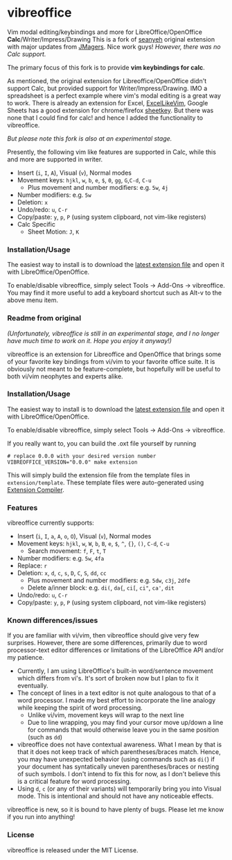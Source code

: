 # vibreoffice

Vim modal editing/keybindings and more for LibreOffice/OpenOffice **Calc**/Writer/Impress/Drawing
This is a fork of [seanyeh](https://github.com/seanyeh/vibreoffice) original extension with major updates from [JMagers](https://github.com/JMagers/vibreoffice).  Nice work guys! *However, there was no Calc support.*

The primary focus of this fork is to provide **vim keybindings for calc**.

As mentioned, the original extension for Libreoffice/OpenOffice didn't support Calc, but provided support for Writer/Impress/Drawing. IMO a spreadsheet is a perfect example where vim's modal editing is a great way to work. There is already an extension for Excel, [ExcelLikeVim](https://github.com/kjnh10/ExcelLikeVim), Google Sheets has a good extension for chrome/firefox [sheetkey](https://github.com/philc/sheetkeys). But there was none that I could find for calc! and hence I added the functionality to vibreoffice.

*But please note this fork is also at an experimental stage.*

Presently, the following vim like features are supported in Calc, while this and more are supported in writer.
- Insert (`i`, `I`, `A`), Visual (`v`), Normal modes
- Movement keys: `hjkl`, `w`, `b`, `e`, `$`, `0`, `gg`, `G`,`C-d`, `C-u`
    - Plus movement and number modifiers: e.g. `5w`, `4j`
- Number modifiers: e.g. `5w`
- Deletion: `x`
- Undo/redo: `u`, `C-r`
- Copy/paste: `y`, `p`, `P` (using system clipboard, not vim-like registers)
- Calc Specific
    - Sheet Motion: `J`, `K`

### Installation/Usage

The easiest way to install is to download the
[latest extension file](https://raw.github.com/yamsu/vibreoffice/master/dist/vibreoffice-0.3.1.oxt)
and open it with LibreOffice/OpenOffice.

To enable/disable vibreoffice, simply select Tools -> Add-Ons -> vibreoffice. You may find it more useful to add a keyboard shortcut such as Alt-v to the above menu item.

### Readme from original 

*(Unfortunately, vibreoffice is still in an experimental stage, and I no longer have much time to work on it. Hope you enjoy it anyway!)*

vibreoffice is an extension for Libreoffice and OpenOffice that brings some of
your favorite key bindings from vi/vim to your favorite office suite. It is
obviously not meant to be feature-complete, but hopefully will be useful to
both vi/vim neophytes and experts alike.

### Installation/Usage

The easiest way to install is to download the
[latest extension file]()
and open it with LibreOffice/OpenOffice.

To enable/disable vibreoffice, simply select Tools -> Add-Ons -> vibreoffice.

If you really want to, you can build the .oxt file yourself by running
```shell
# replace 0.0.0 with your desired version number
VIBREOFFICE_VERSION="0.0.0" make extension
```
This will simply build the extension file from the template files in
`extension/template`. These template files were auto-generated using
[Extension Compiler](https://wiki.openoffice.org/wiki/Extensions_Packager#Download).


### Features

vibreoffice currently supports:
- Insert (`i`, `I`, `a`, `A`, `o`, `O`), Visual (`v`), Normal modes
- Movement keys: `hjkl`, `w`, `W`, `b`, `B`, `e`, `$`, `^`, `{}`, `()`, `C-d`, `C-u`
    - Search movement: `f`, `F`, `t`, `T`
- Number modifiers: e.g. `5w`, `4fa`
- Replace: `r`
- Deletion: `x`, `d`, `c`, `s`, `D`, `C`, `S`, `dd`, `cc`
    - Plus movement and number modifiers: e.g. `5dw`, `c3j`, `2dfe`
    - Delete a/inner block: e.g. `di(`, `da{`, `ci[`, `ci"`, `ca'`, `dit`
- Undo/redo: `u`, `C-r`
- Copy/paste: `y`, `p`, `P` (using system clipboard, not vim-like registers)

### Known differences/issues

If you are familiar with vi/vim, then vibreoffice should give very few
surprises. However, there are some differences, primarily due to word
processor-text editor differences or limitations of the LibreOffice API and/or
my patience.
- Currently, I am using LibreOffice's built-in word/sentence movement which
  differs from vi's. It's sort of broken now but I plan to fix it eventually.
- The concept of lines in a text editor is not quite analogous to that of a
  word processor. I made my best effort to incorporate the line analogy while keeping
  the spirit of word processing.
    - Unlike vi/vim, movement keys will wrap to the next line
    - Due to line wrapping, you may find your cursor move up/down a line for
      commands that would otherwise leave you in the same position (such as `dd`)
- vibreoffice does not have contextual awareness. What I mean by that is that
  it does not keep track of which parentheses/braces match. Hence, you may have
  unexpected behavior (using commands such as `di(`) if your document has
  syntatically uneven parentheses/braces or nesting of such symbols. I don't
  intend to fix this for now, as I don't believe this is a critical feature for
  word processing.
- Using `d`, `c` (or any of their variants) will temporarily bring you into
  Visual mode. This is intentional and should not have any noticeable effects.

vibreoffice is new, so it is bound to have plenty of bugs. Please let me know
if you run into anything!


### License
vibreoffice is released under the MIT License.
